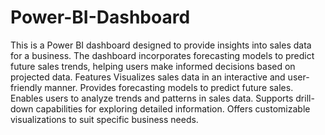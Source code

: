 # Power-BI-Dashboard
This is a Power BI dashboard designed to provide insights into sales data for a business. The dashboard incorporates forecasting models to predict future sales trends, helping users make informed decisions based on projected data.
Features Visualizes sales data in an interactive and user-friendly manner. Provides forecasting models to predict future sales. Enables users to analyze trends and patterns in sales data. Supports drill-down capabilities for exploring detailed information. Offers customizable visualizations to suit specific business needs.
